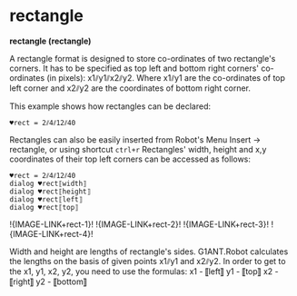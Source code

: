 # rectangle

**rectangle (rectangle)**

A rectangle format is designed to store co-ordinates of two rectangle's corners. It has to be specified as top left and bottom right corners' co-ordinates (in pixels): x1⫽y1⫽x2⫽y2. Where x1⫽y1 are the co-ordinates of top left corner and x2⫽y2 are the coordinates of bottom right corner.



This example shows how rectangles can be declared:

```G1ANT
♥rect = 2⫽4⫽12⫽40 

```

Rectangles can also be easily inserted from Robot's Menu Insert -&gt; rectangle, or using shortcut `ctrl+r`
Rectangles' width, height and x,y coordinates of their top left corners can be accessed as follows:

```G1ANT
♥rect = 2⫽4⫽12⫽40 
dialog ♥rect⟦width⟧
dialog ♥rect⟦height⟧
dialog ♥rect⟦left⟧
dialog ♥rect⟦top⟧

```

!{IMAGE-LINK+rect-1}!  !{IMAGE-LINK+rect-2}!  !{IMAGE-LINK+rect-3}!  !{IMAGE-LINK+rect-4}! 

Width and height are lengths of rectangle's sides. G1ANT.Robot calculates the lengths on the basis of given points x1⫽y1 and x2⫽y2.
In order to get to the x1, y1, x2, y2, you need to use the formulas:
x1 - ⟦left⟧
y1 - ⟦top⟧
x2 - ⟦right⟧
y2 - ⟦bottom⟧